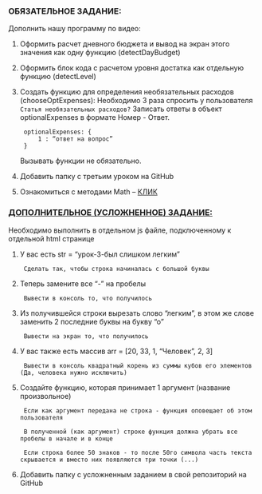 ### ОБЯЗАТЕЛЬНОЕ ЗАДАНИЕ: ###

Дополнить нашу программу по видео:

1) Оформить расчет дневного бюджета  и вывод на экран этого значения как одну функцию (detectDayBudget)

2) Оформить блок кода с расчетом уровня достатка как отдельную функцию (detectLevel)

3) Создать функцию для определения необязательных расходов (chooseOptExpenses):
Необходимо 3 раза спросить у пользователя ```Статья необязательных расходов?```
Записать ответы в объект optionalExpenses в формате Номер - Ответ.

        optionalExpenses: {
            1 : “ответ на вопрос”
        }
    
    Вызывать функции не обязательно.

4) Добавить папку с третьим уроком на GitHub

5) Ознакомиться с методами Math – [КЛИК](https://developer.mozilla.org/ru/docs/Web/JavaScript/Reference/Global_Objects/Math)

### [ДОПОЛНИТЕЛЬНОЕ (УСЛОЖНЕННОЕ) ЗАДАНИЕ:](/L3-hard) ###

Необходимо выполнить в отдельном js файле, подключенному к отдельной html странице

1) У вас есть str = “урок-3-был слишком легким”

        Сделать так, чтобы строка начиналась с большой буквы

2) Теперь замените все “-” на пробелы

        Вывести в консоль то, что получилось

3) Из получившейся строки вырезать слово “легким”, в этом же слове заменить 2 последние буквы на букву “о”

        Вывести на экран то, что получилось

4) У вас также есть массив arr = [20, 33, 1, “Человек”, 2, 3]

        Вывести в консоль квадратный корень из суммы кубов его элементов (Да, человека нужно исключить)

5) Создайте функцию, которая принимает 1 аргумент (название произвольное)

        Если как аргумент передана не строка - функция оповещает об этом пользователя

        В полученной (как аргумент) строке функция должна убрать все пробелы в начале и в конце

        Если строка более 50 знаков - то после 50го символа часть текста скрывается и вместо них появляются три точки (...)

6) Добавить папку с усложненным заданием в свой репозиторий на GitHub